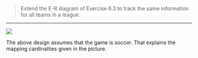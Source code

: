 > Extend the E-R diagram of Exercise 6.3 to track the same information
> for all teams in a league. 

--------------------------------

<img src="../solution_for_6.16.png"/>

The above design assumes that the game is soccer. That explains the 
mapping cardinalties given in the picture.